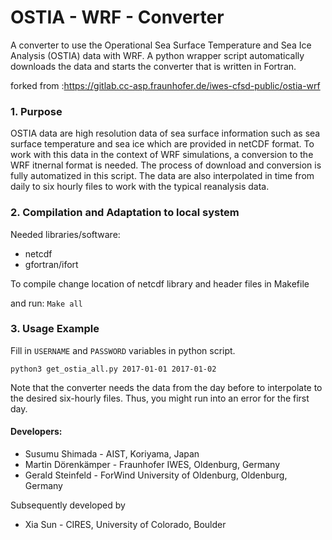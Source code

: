 # OSTIA - WRF - Converter
A converter to use the Operational Sea Surface Temperature and Sea Ice Analysis (OSTIA)
data with WRF. A python wrapper script automatically downloads the data and starts the
converter that is written in Fortran.


forked from :https://gitlab.cc-asp.fraunhofer.de/iwes-cfsd-public/ostia-wrf


### 1. Purpose
OSTIA data are high resolution data of sea surface information such as sea
surface temperature and sea ice which are provided in netCDF format. To work with
this data in the context of WRF simulations, a conversion to the WRF itnernal
format is needed. The process of download and conversion
is fully automatized in this script. The data are also interpolated in time
from daily to six hourly files to work with the typical reanalysis data.

### 2. Compilation and Adaptation to local system

Needed libraries/software:
* netcdf
* gfortran/ifort

To compile change location of netcdf library
and header files in Makefile

and run:
	`Make all`

### 3. Usage Example

Fill in `USERNAME` and `PASSWORD` variables in python script.

`python3 get_ostia_all.py 2017-01-01 2017-01-02`

Note that the converter needs the data from the day before to
interpolate to the desired six-hourly files. Thus, you might
run into an error for the first day.

#### Developers:
* Susumu Shimada -  AIST, Koriyama, Japan
* Martin Dörenkämper - Fraunhofer IWES, Oldenburg, Germany
* Gerald Steinfeld - ForWind University of Oldenburg, Oldenburg, Germany
  
Subsequently developed by
* Xia Sun - CIRES, University of Colorado, Boulder
